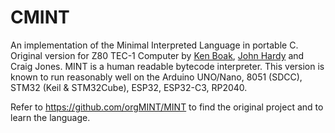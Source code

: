 # CMINT
An implementation of the Minimal Interpreted Language in portable C.
Original version for Z80 TEC-1 Computer by [Ken Boak](https://github.com/monsonite), [John Hardy](https://github.com/jhlagado) and Craig Jones.
MINT is a human readable bytecode interpreter.
This version is known to run reasonably well on the Arduino UNO/Nano, 8051 (SDCC), STM32 (Keil & STM32Cube), ESP32, ESP32-C3, RP2040.

Refer to <https://github.com/orgMINT/MINT> to find the original project and to learn the language.

